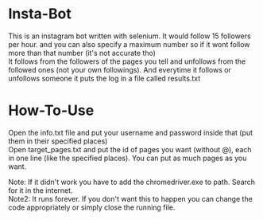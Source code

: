 # Insta-Bot
This is an instagram bot written with selenium. It would follow 15 followers per hour. and you can also specify a maximum number so if it wont follow more than that number (it's not accurate tho)<br>
It follows from the followers of the pages you tell and unfollows from the followed ones (not your own followings). And everytime it follows or unfollows someone it puts the log in a file called results.txt

# How-To-Use
Open the info.txt file and put your username and password inside that (put them in their specified places)<br>
Open target_pages.txt and put the id of pages you want (without @), each in one line (like the specified places). You can put as much pages as you want.

Note: If it didn't work you have to add the chromedriver.exe to path. Search for it in the internet.<br>
Note2: It runs forever. If you don't want this to happen you can change the code appropriately or simply close the running file.